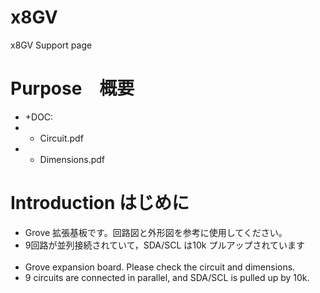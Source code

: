# x8GV
 x8GV Support page

# Purpose　概要
- +DOC:
- + Circuit.pdf 
- + Dimensions.pdf

# Introduction  はじめに
- Grove 拡張基板です。回路図と外形図を参考に使用してください。
- 9回路が並列接続されていて，SDA/SCL は10k プルアップされています
<br><br>
- Grove expansion board. Please check the circuit and dimensions.
- 9 circuits are connected in parallel, and SDA/SCL is pulled up by 10k.

